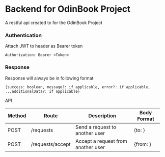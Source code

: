 # Backend for OdinBook Project

A restful api created to for the OdinBook Project

### Authentication

Attach JWT to header as Bearer token

```
Authorization: Bearer <Token>
```

### Response

Response will always be in following format

```
{success: boolean, message?: if applicable, error?: if applicable, ...additionalData?: if applicable}
```

API

| Method | Route            | Description                        | Body Format               |
| ------ | ---------------- | ---------------------------------- | ------------------------- |
| POST   | /requests        | Send a request to another user     | {to: <ID of target user>} |
| POST   | /requests/accept | Accept a request from another user | {from: <ID of requester>} |
